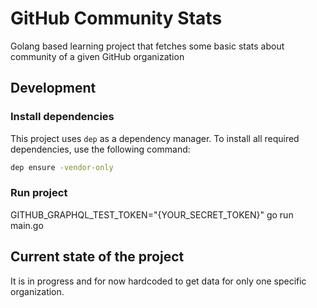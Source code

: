# GitHub Community Stats
Golang based learning project that fetches some basic stats about community of a given GitHub organization

## Development

### Install dependencies

This project uses `dep` as a dependency manager. To install all required dependencies, use the following command:
```bash
dep ensure -vendor-only
```

### Run project

GITHUB_GRAPHQL_TEST_TOKEN="{YOUR_SECRET_TOKEN}" go run main.go

## Current state of the project

It is in progress and for now hardcoded to get data for only one specific organization.